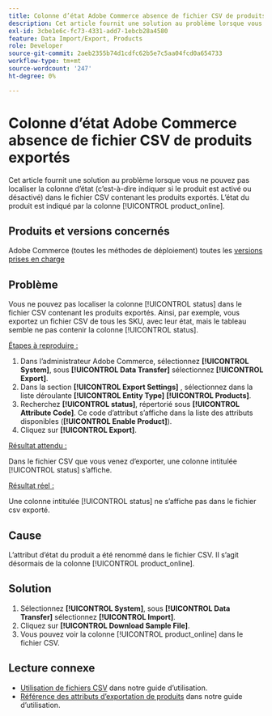```yaml
---
title: Colonne d’état Adobe Commerce absence de fichier CSV de produits exportés
description: Cet article fournit une solution au problème lorsque vous ne pouvez pas localiser la colonne d’état dans le fichier CSV contenant les produits exportés.
exl-id: 3cbe1e6c-fc73-4331-add7-1ebcb28a4580
feature: Data Import/Export, Products
role: Developer
source-git-commit: 2aeb2355b74d1cdfc62b5e7c5aa04fcd0a654733
workflow-type: tm+mt
source-wordcount: '247'
ht-degree: 0%

---
```


# Colonne d’état Adobe Commerce absence de fichier CSV de produits exportés

Cet article fournit une solution au problème lorsque vous ne pouvez pas localiser la colonne d’état (c’est-à-dire indiquer si le produit est activé ou désactivé) dans le fichier CSV contenant les produits exportés. L’état du produit est indiqué par la colonne [!UICONTROL product_online].

## Produits et versions concernés

Adobe Commerce (toutes les méthodes de déploiement) toutes les [versions prises en charge](https://www.adobe.com/content/dam/cc/en/legal/terms/enterprise/pdfs/Adobe-Commerce-Software-Lifecycle-Policy.pdf)

## Problème

Vous ne pouvez pas localiser la colonne [!UICONTROL status] dans le fichier CSV contenant les produits exportés. Ainsi, par exemple, vous exportez un fichier CSV de tous les SKU, avec leur état, mais le tableau semble ne pas contenir la colonne [!UICONTROL status].

<u>Étapes à reproduire :</u>

1. Dans l’administrateur Adobe Commerce, sélectionnez **[!UICONTROL System]**, sous **[!UICONTROL Data Transfer]** sélectionnez **[!UICONTROL Export]**.
1. Dans la section **[!UICONTROL Export Settings]** , sélectionnez dans la liste déroulante **[!UICONTROL Entity Type]** **[!UICONTROL Products]**.
1. Recherchez **[!UICONTROL status]**, répertorié sous **[!UICONTROL Attribute Code]**. Ce code d’attribut s’affiche dans la liste des attributs disponibles (**[!UICONTROL Enable Product]**).
1. Cliquez sur **[!UICONTROL Export]**.

<u>Résultat attendu :</u>

Dans le fichier CSV que vous venez d’exporter, une colonne intitulée [!UICONTROL status] s’affiche.

<u>Résultat réel :</u>

Une colonne intitulée [!UICONTROL status] ne s’affiche pas dans le fichier csv exporté.

## Cause

L’attribut d’état du produit a été renommé dans le fichier CSV. Il s’agit désormais de la colonne [!UICONTROL product_online].

## Solution

1. Sélectionnez **[!UICONTROL System]**, sous **[!UICONTROL Data Transfer]** sélectionnez **[!UICONTROL Import]**.
1. Cliquez sur **[!UICONTROL Download Sample File]**.
1. Vous pouvez voir la colonne [!UICONTROL product_online] dans le fichier CSV.

## Lecture connexe

* [Utilisation de fichiers CSV](https://experienceleague.adobe.com/en/docs/commerce-admin/systems/data-transfer/data-csv) dans notre guide d’utilisation.
* [Référence des attributs d’exportation de produits](https://experienceleague.adobe.com/en/docs/commerce-admin/systems/data-transfer/data-attributes-product) dans notre guide d’utilisation.

